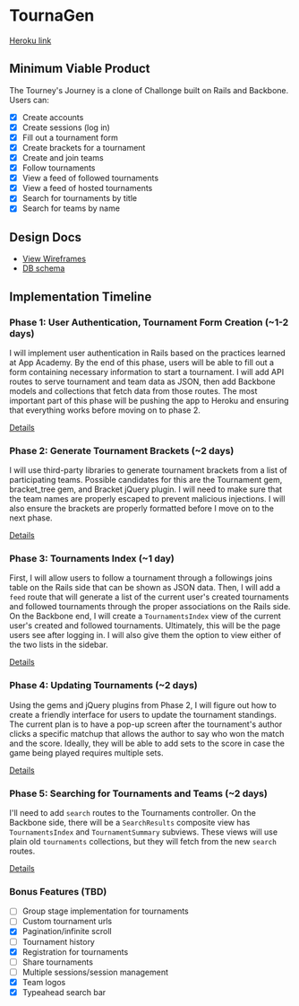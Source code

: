 # TournaGen

[Heroku link][heroku]

[heroku]: https://tourna-gen.herokuapp.com/

## Minimum Viable Product
The Tourney's Journey is a clone of Challonge built on Rails and Backbone. Users can:

<!-- This is a Markdown checklist. Use it to keep track of your progress! -->

- [x] Create accounts
- [x] Create sessions (log in)
- [x] Fill out a tournament form
- [x] Create brackets for a tournament
- [x] Create and join teams
- [x] Follow tournaments
- [x] View a feed of followed tournaments
- [x] View a feed of hosted tournaments
- [x] Search for tournaments by title
- [x] Search for teams by name

## Design Docs
* [View Wireframes][views]
* [DB schema][schema]

[views]: ./docs/views.md
[schema]: ./docs/schema.md

## Implementation Timeline

### Phase 1: User Authentication, Tournament Form Creation (~1-2 days)
I will implement user authentication in Rails based on the practices learned at
App Academy. By the end of this phase, users will be able to fill out a form
containing necessary information to start a tournament. I will add API routes
to serve tournament and team data as JSON, then add Backbone models and
collections that fetch data from those routes. The most important part of this
phase will be pushing the app to Heroku and ensuring that everything works
before moving on to phase 2.

[Details][phase-one]

### Phase 2: Generate Tournament Brackets (~2 days)
I will use third-party libraries to generate tournament brackets from a list of
participating teams. Possible candidates for this are the Tournament gem,
bracket_tree gem, and Bracket jQuery plugin. I will need to make sure that the
team names are properly escaped to prevent malicious injections. I will also
ensure the brackets are properly formatted before I move on to the next phase.

[Details][phase-two]

### Phase 3: Tournaments Index (~1 day)
First, I will allow users to follow a tournament through a followings joins
table on the Rails side that can be shown as JSON data. Then, I will add a
`feed` route that will generate a list of the current user's created tournaments
and followed tournaments through the proper associations on the Rails side. On
the Backbone end, I will create a `TournamentsIndex` view of the current user's
created and followed tournaments. Ultimately, this will be the page users see
after logging in. I will also give them the option to view either of the two
lists in the sidebar.

[Details][phase-three]

### Phase 4: Updating Tournaments (~2 days)
Using the gems and jQuery plugins from Phase 2, I will figure out how to create
a friendly interface for users to update the tournament standings. The current
plan is to have a pop-up screen after the tournament's author clicks a specific
matchup that allows the author to say who won the match and the score. Ideally,
they will be able to add sets to the score in case the game being played
requires multiple sets.

[Details][phase-four]

### Phase 5: Searching for Tournaments and Teams (~2 days)
I'll need to add `search` routes to the Tournaments controller. On the
Backbone side, there will be a `SearchResults` composite view has
`TournamentsIndex` and `TournamentSummary` subviews. These views will use plain
old `tournaments` collections, but they will fetch from the new `search` routes.

[Details][phase-five]

### Bonus Features (TBD)
- [ ] Group stage implementation for tournaments
- [ ] Custom tournament urls
- [x] Pagination/infinite scroll
- [ ] Tournament history
- [x] Registration for tournaments
- [ ] Share tournaments
- [ ] Multiple sessions/session management
- [x] Team logos
- [x] Typeahead search bar

[phase-one]: ./docs/phases/phase1.md
[phase-two]: ./docs/phases/phase2.md
[phase-three]: ./docs/phases/phase3.md
[phase-four]: ./docs/phases/phase4.md
[phase-five]: ./docs/phases/phase5.md
